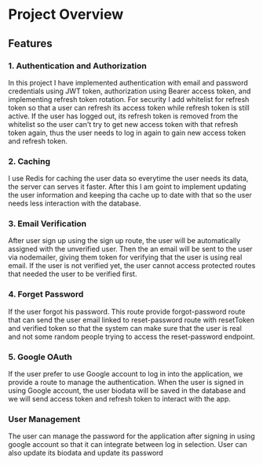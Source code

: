 # Project Overview
## Features
### 1. Authentication and Authorization
In this project I have implemented authentication with email and password credentials using JWT token, authorization using Bearer access token, and implementing refresh token rotation. 
For security I add whitelist for refresh token so that a user can refresh its access token while refresh token is still active. 
If the user has logged out, its refresh token is removed from the whitelist so the user can't try to get new access token with that refresh token again, thus the user needs to log in again to gain new access token and refresh token.

### 2. Caching
I use Redis for caching the user data so everytime the user needs its data, the server can serves it faster. After this I am goint to implement updating the user information and keeping tha cache up to date with that so the user needs less interaction with the database.

### 3. Email Verification
After user sign up using the sign up route, the user will be automatically assigned with the unverified user. Then the an email will be sent to the user via nodemailer, giving them token for verifying that the user is using real email. If the user is not verified yet, the user cannot access protected routes that needed the user to be verified first.

### 4. Forget Password
If the user forgot his password. This route provide forgot-password route that can send the user email linked to reset-password route with resetToken and verified token so that the system can make sure that the user is real and not some random people trying to access the reset-password endpoint.

### 5. Google OAuth
If the user prefer to use Google account to log in into the application, we provide a route to manage the authentication. When the user is signed in using Google account, the user biodata will be saved in the database and we will send access token and refresh token to interact with the app. 

### User Management
The user can manage the password for the application after signing in using google account so that it can integrate between log in selection. User can also update its biodata and update its password

